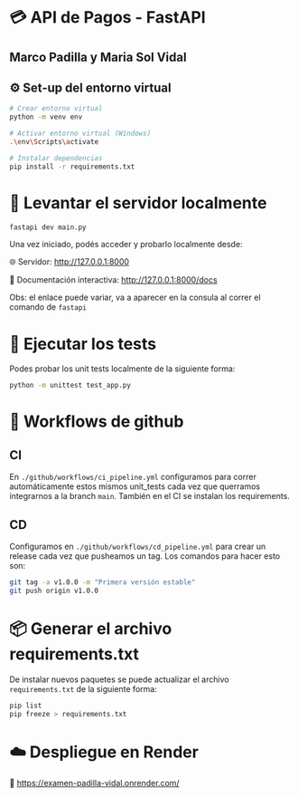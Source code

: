 # 💳 API de Pagos - FastAPI
Marco Padilla y Maria Sol Vidal
---

## ⚙️ Set-up del entorno virtual

```bash
# Crear entorno virtual
python -m venv env

# Activar entorno virtual (Windows)
.\env\Scripts\activate

# Instalar dependencias
pip install -r requirements.txt
```

# 🚀 Levantar el servidor localmente
```bash
fastapi dev main.py
```

Una vez iniciado, podés acceder y probarlo localmente desde:

🌐 Servidor: http://127.0.0.1:8000

📘 Documentación interactiva: http://127.0.0.1:8000/docs

Obs: el enlace puede variar, va a aparecer en la consula al correr el comando de `fastapi`

# 🧪 Ejecutar los tests
Podes probar los unit tests localmente de la siguiente forma:
```bash
python -m unittest test_app.py
```
# 🐙 Workflows de github
## CI
En  `./github/workflows/ci_pipeline.yml` configuramos para correr automáticamente estos mismos unit_tests cada vez que querramos integrarnos a la branch `main`. También en el CI se instalan los requirements.
## CD
Configuramos en  `./github/workflows/cd_pipeline.yml` para crear un release cada vez que pusheamos un tag. Los comandos para hacer esto son:
```bash
git tag -a v1.0.0 -m "Primera versión estable"
git push origin v1.0.0
```
# 📦 Generar el archivo requirements.txt
De instalar nuevos paquetes se puede actualizar el archivo `requirements.txt` de la siguiente forma:
```bash
pip list
pip freeze > requirements.txt
```

# ☁️ Despliegue en Render

🔗 https://examen-padilla-vidal.onrender.com/
